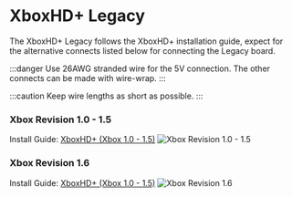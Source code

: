 # XboxHD+ Legacy
The XboxHD+ Legacy follows the XboxHD+ installation guide, expect for the alternative connects listed below for connecting the Legacy board.

:::danger
Use 26AWG stranded wire for the 5V connection. The other connects can be made with wire-wrap.
:::

:::caution
Keep wire lengths as short as possible.
:::

### Xbox Revision 1.0 - 1.5
Install Guide: [XboxHD+ (Xbox 1.0 - 1.5)](/xbox-hdmi/installation/xboxhd-1-0)
![Xbox Revision 1.0 - 1.5](./images/legacy_install_1_0.png)

### Xbox Revision 1.6
Install Guide: [XboxHD+ (Xbox 1.0 - 1.5)](/xbox-hdmi/installation/xboxhd-1-0)
![Xbox Revision 1.6](./images/legacy_install_1_6.png)
